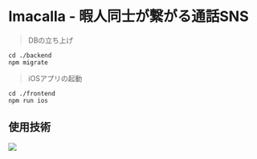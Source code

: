 # Imacalla - 暇人同士が繋がる通話SNS
> DBの立ち上げ
```
cd ./backend
npm migrate
```
> iOSアプリの起動
```
cd ./frontend
npm run ios
```

## 使用技術
<img src="https://go-skill-icons.vercel.app/api/icons?i=reactnative,expo,typescript,jest,gcp,mysql,githubactions,hono,docker" />